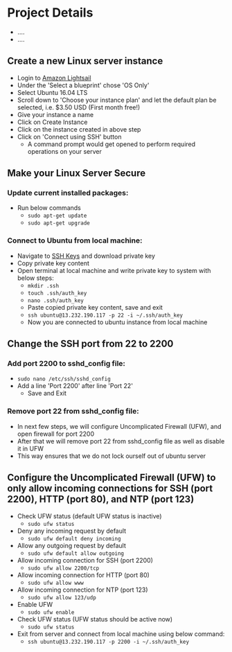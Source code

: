 # Project Details
-	….
-	….

## Create a new Linux server instance
-   Login to [Amazon Lightsail](https://lightsail.aws.amazon.com/)
-	Under the 'Select a blueprint' chose 'OS Only'
-	Select Ubuntu 16.04 LTS
-	Scroll down to 'Choose your instance plan' and let the default plan be selected, i.e. $3.50 USD (First month free!)
-	Give your instance a name
-	Click on Create Instance
-	Click on the instance created in above step
-	Click on 'Connect using SSH' button
    -   A command prompt would get opened to perform required operations on your server

## Make your Linux Server Secure

### Update current installed packages:
-	Run below commands
    -   `sudo apt-get update`
    -   `sudo apt-get upgrade`

### Connect to Ubuntu from local machine:
-	Navigate to [SSH Keys](https://lightsail.aws.amazon.com/ls/webapp/account/keys) and download private key
-	Copy private key content
-	Open terminal at local machine and write private key to system with below steps:
    -   `mkdir .ssh`
    -   `touch .ssh/auth_key` 
    -   `nano .ssh/auth_key` 
    -   Paste copied private key content, save and exit
    -   `ssh ubuntu@13.232.190.117 -p 22 -i ~/.ssh/auth_key`
    -   Now you are connected to ubuntu instance from local machine 

## Change the SSH port from 22 to 2200

### Add port 2200 to sshd_config file:
-   `sudo nano /etc/ssh/sshd_config`
-   Add a line 'Port 2200' after line 'Port 22' 
    -  Save and Exit

### Remove port 22 from sshd_config file:
-   In next few steps, we will configure Uncomplicated Firewall (UFW), and open firewall for port 2200
-   After that we will remove port 22 from sshd_config file as well as disable it in UFW
-   This way ensures that we do not lock ourself out of ubuntu server

## Configure the Uncomplicated Firewall (UFW) to only allow incoming connections for SSH (port 2200), HTTP (port 80), and NTP (port 123)
-   Check UFW status (default UFW status is inactive)
    -   `sudo ufw status`  
-   Deny any incoming request by default
    -   `sudo ufw default deny incoming`
-   Allow any outgoing request by default
    -   `sudo ufw default allow outgoing`
-   Allow incoming connection for SSH (port 2200)
    -   `sudo ufw allow 2200/tcp` 
-   Allow incoming connection for HTTP (port 80)
    -   `sudo ufw allow www`
-   Allow incoming connection for NTP (port 123) 
    -   `sudo ufw allow 123/udp`
-   Enable UFW
    -   `sudo ufw enable`
-   Check UFW status (UFW status should be active now)
    -   `sudo ufw status`
-   Exit from server and connect from local machine using below command:
    -   `ssh ubuntu@13.232.190.117 -p 2200 -i ~/.ssh/auth_key`
